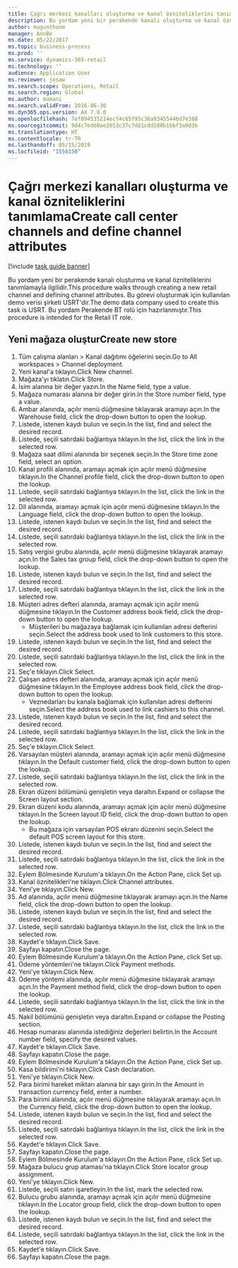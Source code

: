 ```yaml
---
title: Çağrı merkezi kanalları oluşturma ve kanal özniteliklerini tanımlama
description: Bu yordam yeni bir perakende kanalı oluşturma ve kanal özniteliklerini tanımlamayla ilgilidir.
author: mugunthanm
manager: AnnBe
ms.date: 05/22/2017
ms.topic: business-process
ms.prod: ''
ms.service: dynamics-365-retail
ms.technology: ''
audience: Application User
ms.reviewer: josaw
ms.search.scope: Operations, Retail
ms.search.region: Global
ms.author: mumani
ms.search.validFrom: 2016-06-30
ms.dyn365.ops.version: AX 7.0.0
ms.openlocfilehash: 7ef094535214ecf4c65f95c36a93455446d7e388
ms.sourcegitcommit: 9d4c7edd0ae2053c37c7d81cdd180b16bf3a9d3b
ms.translationtype: HT
ms.contentlocale: tr-TR
ms.lasthandoff: 05/15/2019
ms.locfileid: "1556150"
---
```

# <a name="create-call-center-channels-and-define-channel-attributes"></a><span data-ttu-id="dbf1f-103">Çağrı merkezi kanalları oluşturma ve kanal özniteliklerini tanımlama</span><span class="sxs-lookup"><span data-stu-id="dbf1f-103">Create call center channels and define channel attributes</span></span>

[!include [task guide banner](../includes/task-guide-banner.md)]

<span data-ttu-id="dbf1f-104">Bu yordam yeni bir perakende kanalı oluşturma ve kanal özniteliklerini tanımlamayla ilgilidir.</span><span class="sxs-lookup"><span data-stu-id="dbf1f-104">This procedure walks through creating a new retail channel and defining channel attributes.</span></span> <span data-ttu-id="dbf1f-105">Bu görevi oluşturmak için kullanılan demo verisi şirketi USRT'dir.</span><span class="sxs-lookup"><span data-stu-id="dbf1f-105">The demo data company used to create this task is USRT.</span></span> <span data-ttu-id="dbf1f-106">Bu yordam Perakende BT rolü için hazırlanmıştır.</span><span class="sxs-lookup"><span data-stu-id="dbf1f-106">This procedure is intended for the Retail IT role.</span></span>


## <a name="create-new-store"></a><span data-ttu-id="dbf1f-107">Yeni mağaza oluştur</span><span class="sxs-lookup"><span data-stu-id="dbf1f-107">Create new store</span></span>
1. <span data-ttu-id="dbf1f-108">Tüm çalışma alanları > Kanal dağıtımı öğelerini seçin.</span><span class="sxs-lookup"><span data-stu-id="dbf1f-108">Go to All workspaces > Channel deployment.</span></span>
2. <span data-ttu-id="dbf1f-109">Yeni kanal'a tıklayın.</span><span class="sxs-lookup"><span data-stu-id="dbf1f-109">Click New channel.</span></span>
3. <span data-ttu-id="dbf1f-110">Mağaza'yı tıklatın.</span><span class="sxs-lookup"><span data-stu-id="dbf1f-110">Click Store.</span></span>
4. <span data-ttu-id="dbf1f-111">İsim alanına bir değer yazın.</span><span class="sxs-lookup"><span data-stu-id="dbf1f-111">In the Name field, type a value.</span></span>
5. <span data-ttu-id="dbf1f-112">Mağaza numarası alanına bir değer girin.</span><span class="sxs-lookup"><span data-stu-id="dbf1f-112">In the Store number field, type a value.</span></span>
6. <span data-ttu-id="dbf1f-113">Ambar alanında, açılır menü düğmesine tıklayarak aramayı açın.</span><span class="sxs-lookup"><span data-stu-id="dbf1f-113">In the Warehouse field, click the drop-down button to open the lookup.</span></span>
7. <span data-ttu-id="dbf1f-114">Listede, istenen kaydı bulun ve seçin.</span><span class="sxs-lookup"><span data-stu-id="dbf1f-114">In the list, find and select the desired record.</span></span>
8. <span data-ttu-id="dbf1f-115">Listede, seçili satırdaki bağlantıya tıklayın.</span><span class="sxs-lookup"><span data-stu-id="dbf1f-115">In the list, click the link in the selected row.</span></span>
9. <span data-ttu-id="dbf1f-116">Mağaza saat dilimi alanında bir seçenek seçin.</span><span class="sxs-lookup"><span data-stu-id="dbf1f-116">In the Store time zone field, select an option.</span></span>
10. <span data-ttu-id="dbf1f-117">Kanal profili alanında, aramayı açmak için açılır menü düğmesine tıklayın.</span><span class="sxs-lookup"><span data-stu-id="dbf1f-117">In the Channel profile field, click the drop-down button to open the lookup.</span></span>
11. <span data-ttu-id="dbf1f-118">Listede, seçili satırdaki bağlantıya tıklayın.</span><span class="sxs-lookup"><span data-stu-id="dbf1f-118">In the list, click the link in the selected row.</span></span>
12. <span data-ttu-id="dbf1f-119">Dil alanında, aramayı açmak için açılır menü düğmesine tıklayın.</span><span class="sxs-lookup"><span data-stu-id="dbf1f-119">In the Language field, click the drop-down button to open the lookup.</span></span>
13. <span data-ttu-id="dbf1f-120">Listede, istenen kaydı bulun ve seçin.</span><span class="sxs-lookup"><span data-stu-id="dbf1f-120">In the list, find and select the desired record.</span></span>
14. <span data-ttu-id="dbf1f-121">Listede, seçili satırdaki bağlantıya tıklayın.</span><span class="sxs-lookup"><span data-stu-id="dbf1f-121">In the list, click the link in the selected row.</span></span>
15. <span data-ttu-id="dbf1f-122">Satış vergisi grubu alanında, açılır menü düğmesine tıklayarak aramayı açın.</span><span class="sxs-lookup"><span data-stu-id="dbf1f-122">In the Sales tax group field, click the drop-down button to open the lookup.</span></span>
16. <span data-ttu-id="dbf1f-123">Listede, istenen kaydı bulun ve seçin.</span><span class="sxs-lookup"><span data-stu-id="dbf1f-123">In the list, find and select the desired record.</span></span>
17. <span data-ttu-id="dbf1f-124">Listede, seçili satırdaki bağlantıya tıklayın.</span><span class="sxs-lookup"><span data-stu-id="dbf1f-124">In the list, click the link in the selected row.</span></span>
18. <span data-ttu-id="dbf1f-125">Müşteri adres defteri alanında, aramayı açmak için açılır menü düğmesine tıklayın.</span><span class="sxs-lookup"><span data-stu-id="dbf1f-125">In the Customer address book field, click the drop-down button to open the lookup.</span></span>
    * <span data-ttu-id="dbf1f-126">Müşterileri bu mağazaya bağlamak için kullanılan adresi defterini seçin.</span><span class="sxs-lookup"><span data-stu-id="dbf1f-126">Select the address book used to link customers to this store.</span></span>  
19. <span data-ttu-id="dbf1f-127">Listede, istenen kaydı bulun ve seçin.</span><span class="sxs-lookup"><span data-stu-id="dbf1f-127">In the list, find and select the desired record.</span></span>
20. <span data-ttu-id="dbf1f-128">Listede, seçili satırdaki bağlantıya tıklayın.</span><span class="sxs-lookup"><span data-stu-id="dbf1f-128">In the list, click the link in the selected row.</span></span>
21. <span data-ttu-id="dbf1f-129">Seç'e tıklayın.</span><span class="sxs-lookup"><span data-stu-id="dbf1f-129">Click Select.</span></span>
22. <span data-ttu-id="dbf1f-130">Çalışan adres defteri alanında, aramayı açmak için açılır menü düğmesine tıklayın.</span><span class="sxs-lookup"><span data-stu-id="dbf1f-130">In the Employee address book field, click the drop-down button to open the lookup.</span></span>
    * <span data-ttu-id="dbf1f-131">Veznedarları bu kanala bağlamak için kullanılan adresi defterini seçin.</span><span class="sxs-lookup"><span data-stu-id="dbf1f-131">Select the address book used to link cashiers to this channel.</span></span>  
23. <span data-ttu-id="dbf1f-132">Listede, istenen kaydı bulun ve seçin.</span><span class="sxs-lookup"><span data-stu-id="dbf1f-132">In the list, find and select the desired record.</span></span>
24. <span data-ttu-id="dbf1f-133">Listede, seçili satırdaki bağlantıya tıklayın.</span><span class="sxs-lookup"><span data-stu-id="dbf1f-133">In the list, click the link in the selected row.</span></span>
25. <span data-ttu-id="dbf1f-134">Seç'e tıklayın.</span><span class="sxs-lookup"><span data-stu-id="dbf1f-134">Click Select.</span></span>
26. <span data-ttu-id="dbf1f-135">Varsayılan müşteri alanında, aramayı açmak için açılır menü düğmesine tıklayın.</span><span class="sxs-lookup"><span data-stu-id="dbf1f-135">In the Default customer field, click the drop-down button to open the lookup.</span></span>
27. <span data-ttu-id="dbf1f-136">Listede, seçili satırdaki bağlantıya tıklayın.</span><span class="sxs-lookup"><span data-stu-id="dbf1f-136">In the list, click the link in the selected row.</span></span>
28. <span data-ttu-id="dbf1f-137">Ekran düzeni bölümünü genişletin veya daraltın.</span><span class="sxs-lookup"><span data-stu-id="dbf1f-137">Expand or collapse the Screen layout section.</span></span>
29. <span data-ttu-id="dbf1f-138">Ekran düzeni kodu alanında, aramayı açmak için açılır menü düğmesine tıklayın.</span><span class="sxs-lookup"><span data-stu-id="dbf1f-138">In the Screen layout ID field, click the drop-down button to open the lookup.</span></span>
    * <span data-ttu-id="dbf1f-139">Bu mağaza için varsayılan POS ekranı düzenini seçin.</span><span class="sxs-lookup"><span data-stu-id="dbf1f-139">Select the default POS screen layout for this store.</span></span>  
30. <span data-ttu-id="dbf1f-140">Listede, istenen kaydı bulun ve seçin.</span><span class="sxs-lookup"><span data-stu-id="dbf1f-140">In the list, find and select the desired record.</span></span>
31. <span data-ttu-id="dbf1f-141">Listede, seçili satırdaki bağlantıya tıklayın.</span><span class="sxs-lookup"><span data-stu-id="dbf1f-141">In the list, click the link in the selected row.</span></span>
32. <span data-ttu-id="dbf1f-142">Eylem Bölmesinde Kurulum'a tıklayın.</span><span class="sxs-lookup"><span data-stu-id="dbf1f-142">On the Action Pane, click Set up.</span></span>
33. <span data-ttu-id="dbf1f-143">Kanal öznitelikleri'ne tıklayın.</span><span class="sxs-lookup"><span data-stu-id="dbf1f-143">Click Channel attributes.</span></span>
34. <span data-ttu-id="dbf1f-144">Yeni'ye tıklayın.</span><span class="sxs-lookup"><span data-stu-id="dbf1f-144">Click New.</span></span>
35. <span data-ttu-id="dbf1f-145">Ad alanında, açılır menü düğmesine tıklayarak aramayı açın.</span><span class="sxs-lookup"><span data-stu-id="dbf1f-145">In the Name field, click the drop-down button to open the lookup.</span></span>
36. <span data-ttu-id="dbf1f-146">Listede, istenen kaydı bulun ve seçin.</span><span class="sxs-lookup"><span data-stu-id="dbf1f-146">In the list, find and select the desired record.</span></span>
37. <span data-ttu-id="dbf1f-147">Listede, seçili satırdaki bağlantıya tıklayın.</span><span class="sxs-lookup"><span data-stu-id="dbf1f-147">In the list, click the link in the selected row.</span></span>
38. <span data-ttu-id="dbf1f-148">Kaydet'e tıklayın.</span><span class="sxs-lookup"><span data-stu-id="dbf1f-148">Click Save.</span></span>
39. <span data-ttu-id="dbf1f-149">Sayfayı kapatın.</span><span class="sxs-lookup"><span data-stu-id="dbf1f-149">Close the page.</span></span>
40. <span data-ttu-id="dbf1f-150">Eylem Bölmesinde Kurulum'a tıklayın.</span><span class="sxs-lookup"><span data-stu-id="dbf1f-150">On the Action Pane, click Set up.</span></span>
41. <span data-ttu-id="dbf1f-151">Ödeme yöntemleri'ne tıklayın.</span><span class="sxs-lookup"><span data-stu-id="dbf1f-151">Click Payment methods.</span></span>
42. <span data-ttu-id="dbf1f-152">Yeni'ye tıklayın.</span><span class="sxs-lookup"><span data-stu-id="dbf1f-152">Click New.</span></span>
43. <span data-ttu-id="dbf1f-153">Ödeme yöntemi alanında, açılır menü düğmesine tıklayarak aramayı açın.</span><span class="sxs-lookup"><span data-stu-id="dbf1f-153">In the Payment method field, click the drop-down button to open the lookup.</span></span>
44. <span data-ttu-id="dbf1f-154">Listede, seçili satırdaki bağlantıya tıklayın.</span><span class="sxs-lookup"><span data-stu-id="dbf1f-154">In the list, click the link in the selected row.</span></span>
45. <span data-ttu-id="dbf1f-155">Nakil bölümünü genişletin veya daraltın.</span><span class="sxs-lookup"><span data-stu-id="dbf1f-155">Expand or collapse the Posting section.</span></span>
46. <span data-ttu-id="dbf1f-156">Hesap numarası alanında istediğiniz değerleri belirtin.</span><span class="sxs-lookup"><span data-stu-id="dbf1f-156">In the Account number field, specify the desired values.</span></span>
47. <span data-ttu-id="dbf1f-157">Kaydet'e tıklayın.</span><span class="sxs-lookup"><span data-stu-id="dbf1f-157">Click Save.</span></span>
48. <span data-ttu-id="dbf1f-158">Sayfayı kapatın.</span><span class="sxs-lookup"><span data-stu-id="dbf1f-158">Close the page.</span></span>
49. <span data-ttu-id="dbf1f-159">Eylem Bölmesinde Kurulum'a tıklayın.</span><span class="sxs-lookup"><span data-stu-id="dbf1f-159">On the Action Pane, click Set up.</span></span>
50. <span data-ttu-id="dbf1f-160">Kasa bildirimi'ni tıklayın.</span><span class="sxs-lookup"><span data-stu-id="dbf1f-160">Click Cash declaration.</span></span>
51. <span data-ttu-id="dbf1f-161">Yeni'ye tıklayın.</span><span class="sxs-lookup"><span data-stu-id="dbf1f-161">Click New.</span></span>
52. <span data-ttu-id="dbf1f-162">Para birimi hareket miktarı alanına bir sayı girin.</span><span class="sxs-lookup"><span data-stu-id="dbf1f-162">In the Amount in transaction currency field, enter a number.</span></span>
53. <span data-ttu-id="dbf1f-163">Para birimi alanında, açılır menü düğmesine tıklayarak aramayı açın.</span><span class="sxs-lookup"><span data-stu-id="dbf1f-163">In the Currency field, click the drop-down button to open the lookup.</span></span>
54. <span data-ttu-id="dbf1f-164">Listede, istenen kaydı bulun ve seçin.</span><span class="sxs-lookup"><span data-stu-id="dbf1f-164">In the list, find and select the desired record.</span></span>
55. <span data-ttu-id="dbf1f-165">Listede, seçili satırdaki bağlantıya tıklayın.</span><span class="sxs-lookup"><span data-stu-id="dbf1f-165">In the list, click the link in the selected row.</span></span>
56. <span data-ttu-id="dbf1f-166">Kaydet'e tıklayın.</span><span class="sxs-lookup"><span data-stu-id="dbf1f-166">Click Save.</span></span>
57. <span data-ttu-id="dbf1f-167">Sayfayı kapatın.</span><span class="sxs-lookup"><span data-stu-id="dbf1f-167">Close the page.</span></span>
58. <span data-ttu-id="dbf1f-168">Eylem Bölmesinde Kurulum'a tıklayın.</span><span class="sxs-lookup"><span data-stu-id="dbf1f-168">On the Action Pane, click Set up.</span></span>
59. <span data-ttu-id="dbf1f-169">Mağaza bulucu grup ataması'na tıklayın.</span><span class="sxs-lookup"><span data-stu-id="dbf1f-169">Click Store locator group assignment.</span></span>
60. <span data-ttu-id="dbf1f-170">Yeni'ye tıklayın.</span><span class="sxs-lookup"><span data-stu-id="dbf1f-170">Click New.</span></span>
61. <span data-ttu-id="dbf1f-171">Listede, seçili satırı işaretleyin.</span><span class="sxs-lookup"><span data-stu-id="dbf1f-171">In the list, mark the selected row.</span></span>
62. <span data-ttu-id="dbf1f-172">Bulucu grubu alanında, aramayı açmak için açılır menü düğmesine tıklayın.</span><span class="sxs-lookup"><span data-stu-id="dbf1f-172">In the Locator group field, click the drop-down button to open the lookup.</span></span>
63. <span data-ttu-id="dbf1f-173">Listede, istenen kaydı bulun ve seçin.</span><span class="sxs-lookup"><span data-stu-id="dbf1f-173">In the list, find and select the desired record.</span></span>
64. <span data-ttu-id="dbf1f-174">Listede, seçili satırdaki bağlantıya tıklayın.</span><span class="sxs-lookup"><span data-stu-id="dbf1f-174">In the list, click the link in the selected row.</span></span>
65. <span data-ttu-id="dbf1f-175">Kaydet'e tıklayın.</span><span class="sxs-lookup"><span data-stu-id="dbf1f-175">Click Save.</span></span>
66. <span data-ttu-id="dbf1f-176">Sayfayı kapatın.</span><span class="sxs-lookup"><span data-stu-id="dbf1f-176">Close the page.</span></span>


